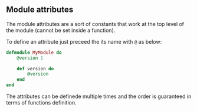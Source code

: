 ## Module attributes

The module attributes are a sort of constants that work at the top level of the module (cannot be set inside a function).

To define an attribute just preceed the its name with `@` as below:

```elixir
defmodule MyModule do
    @version 1

    def version do
        @version
    end
end
```

The attributes can be definede multiple times and the order is guaranteed in terms of functions definition.